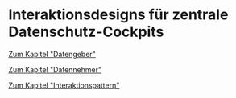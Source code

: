 # Interaktionsdesigns für zentrale Datenschutz-Cockpits



[Zum Kapitel "Datengeber"](<Datengeber>)


[Zum Kapitel "Datennehmer"](<Datennehmer>)


[Zum Kapitel "Interaktionspattern"](<Interaktionspattern>)

